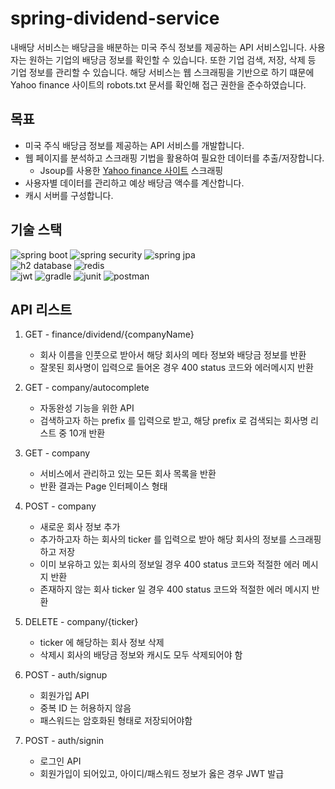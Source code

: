 # spring-dividend-service
 내배당 서비스는 배당금을 배분하는 미국 주식 정보를 제공하는 API 서비스입니다. 사용자는 원하는 기업의 배당금 정보를 확인할 수 있습니다. 또한 기업 검색, 저장, 삭제 등 기업 정보를 관리할 수 있습니다. 해당 서비스는 웹 스크래핑을 기반으로 하기 떄문에 Yahoo finance 사이트의 robots.txt 문서를 확인해 접근 권한을 준수하였습니다.

## 목표
- 미국 주식 배당금 정보를 제공하는 API 서비스를 개발합니다.
- 웹 페이지를 분석하고 스크래핑 기법을 활용하여 필요한 데이터를 추출/저장합니다.
  - Jsoup를 사용한 [Yahoo finance 사이트](https://finance.yahoo.com/) 스크래핑
- 사용자별 데이터를 관리하고 예상 배당금 액수를 계산합니다.
- 캐시 서버를 구성합니다.

## 기술 스택

![spring boot](https://img.shields.io/badge/spring%20boot-6DB33F?style=for-the-badge&logo=spring%20boot&logoColor=white)
![spring security](https://img.shields.io/badge/spring%20security-6DB33F?style=for-the-badge&logo=spring%20security&logoColor=white)
![spring jpa](https://img.shields.io/badge/spring%20jpa-6DB33F?style=for-the-badge&logo=spring%20jpa&logoColor=white)
<br />
![h2 database](https://img.shields.io/badge/H2_Database-blue?style=for-the-badge)
![redis](https://img.shields.io/badge/redis-DC382D?style=for-the-badge&logo=redis&logoColor=white)
<br />
![jwt](https://img.shields.io/badge/jwt-black?style=for-the-badge&logo=json%20web%20tokens)
![gradle](https://img.shields.io/badge/gradle-02303A?style=for-the-badge&logo=gradle&logoColor=white)
![junit](https://img.shields.io/badge/junit-25A162?style=for-the-badge&logo=junit5&logoColor=white)
![postman](https://img.shields.io/badge/postman-FF6C37?style=for-the-badge&logo=postman&logoColor=white)

## API 리스트
1) GET - finance/dividend/{companyName}
   - 회사 이름을 인풋으로 받아서 해당 회사의 메타 정보와 배당금 정보를 반환
   - 잘못된 회사명이 입력으로 들어온 경우 400 status 코드와 에러메시지 반환

2) GET - company/autocomplete
   - 자동완성 기능을 위한 API
   - 검색하고자 하는 prefix 를 입력으로 받고, 해당 prefix 로 검색되는 회사명 리스트 중 10개 반환

3) GET - company
   - 서비스에서 관리하고 있는 모든 회사 목록을 반환
   - 반환 결과는 Page 인터페이스 형태

4) POST - company
   - 새로운 회사 정보 추가
   - 추가하고자 하는 회사의 ticker 를 입력으로 받아 해당 회사의 정보를 스크래핑하고 저장
   - 이미 보유하고 있는 회사의 정보일 경우 400 status 코드와 적절한 에러 메시지 반환
   - 존재하지 않는 회사 ticker 일 경우 400 status 코드와 적절한 에러 메시지 반환

5) DELETE - company/{ticker}
   - ticker 에 해당하는 회사 정보 삭제
   - 삭제시 회사의 배당금 정보와 캐시도 모두 삭제되어야 함

6) POST - auth/signup
   - 회원가입 API
   - 중복 ID 는 허용하지 않음
   - 패스워드는 암호화된 형태로 저장되어야함

7) POST - auth/signin
   - 로그인 API
   - 회원가입이 되어있고, 아이디/패스워드 정보가 옳은 경우 JWT 발급

    

